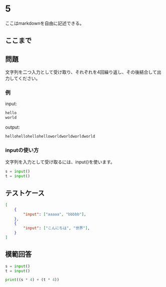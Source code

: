 # 5

ここはmarkdownを自由に記述できる。

ここまで
---
## 問題

文字列を二つ入力として受け取り、それぞれを4回繰り返し、その後結合して出力してください。

### 例

input:
```sh
hello
world
```

output:

```sh
hellohellohellohelloworldworldworldworld
```

### inputの使い方

文字列を入力として受け取るには、input()を使います。

```python
s = input()
t = input()
```

## テストケース

```json
[
	{
		"input": ["aaaaa", "bbbbb"],
	},
	{
		"input": ["こんにちは", "世界"],
	}
]
```

## 模範回答

```python
s = input()
t = input()

print((s * 4) + (t * 4))
```
